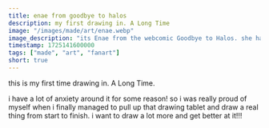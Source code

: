 ```yaml
---
title: enae from goodbye to halos
description: my first drawing in. A Long Time
image: "/images/made/art/enae.webp"
image_description: "its Enae from the webcomic Goodbye to Halos. she has three purple eyes, with a cool purple mark under two of them. she has horns, and shes smiling. she has two visible sharp teeth."
timestamp: 1725141600000
tags: ["made", "art", "fanart"]
short: true
---
```

this is my first time drawing in. A Long Time. 

i have a lot of anxiety around it for some reason! so i was really proud of myself when i finally managed to pull up that drawing tablet and draw a real thing from start to finish. i want to draw a lot more and get better at it!!!